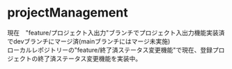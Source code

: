 # projectManagement
現在　"feature/プロジェクト入出力"ブランチでプロジェクト入出力機能実装済でdevブランチにマージ済(mainブランチにはマージ未実施)<br>
ローカルレポジトリーの"feature/終了済ステータス変更機能"で現在、登録プロジェクトの終了済ステータス変更機能を実装中。
